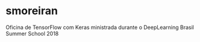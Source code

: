 # smoreiran
Oficina de TensorFlow com Keras ministrada durante o DeepLearning Brasil Summer School 2018
